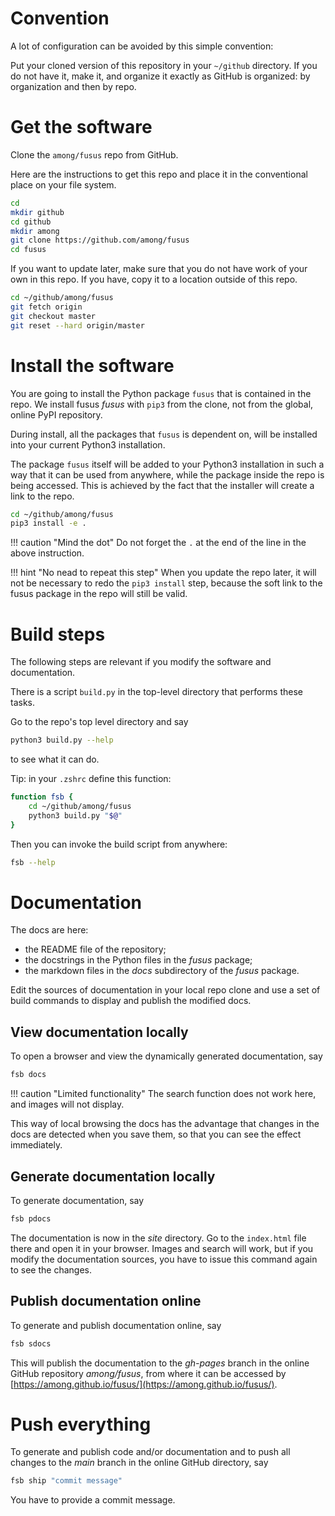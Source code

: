 # Convention

A lot of configuration can be avoided by this simple convention:

Put your cloned version of this repository in your `~/github` directory.
If you do not have it, make it, and organize it exactly as GitHub is organized:
by organization and then by repo.

# Get the software

Clone the `among/fusus` repo from GitHub.

Here are the instructions to get this repo and place it in the conventional place
on your file system.

``` sh
cd
mkdir github
cd github
mkdir among
git clone https://github.com/among/fusus
cd fusus
```

If you want to update later, make sure that you do not have work of your own
in this repo.
If you have, copy it to a location outside of this repo.

``` sh
cd ~/github/among/fusus
git fetch origin
git checkout master
git reset --hard origin/master
```

# Install the software

You are going to install the Python package `fusus` that is contained in the repo.
We install fusus *fusus* with `pip3` from the clone, not from the global, online PyPI repository.

During install, all the packages that `fusus` is dependent on, will be installed
into your current Python3 installation.

The package `fusus` itself will be added to your Python3 installation in such a way
that it can be used from anywhere, while the package inside the repo is being accessed.
This is achieved by the fact that the installer will create a link to the repo.

``` sh
cd ~/github/among/fusus
pip3 install -e .
```

!!! caution "Mind the dot"
    Do not forget the `.` at the end of the line in the above instruction.

!!! hint "No nead to repeat this step"
    When you update the repo later, it will not be necessary to redo the
    `pip3 install` step, because the soft link to the fusus package in the repo
    will still be valid.

# Build steps

The following steps are relevant if you modify the software and documentation.

There is a script `build.py` in the top-level directory that performs these tasks.

Go to the repo's top level directory and say

``` sh
python3 build.py --help
```

to see what it can do.

Tip: in your `.zshrc` define this function:

``` sh
function fsb {
    cd ~/github/among/fusus
    python3 build.py "$@"
}

```

Then you can invoke the build script from anywhere:

``` sh
fsb --help
```

# Documentation

The docs are here:

* the README file of the repository;
* the docstrings in the Python files in the *fusus* package;
* the markdown files in the *docs* subdirectory of the *fusus* package.

Edit the sources of documentation in your local repo clone and use a set of build
commands to display and publish the modified docs.

## View documentation locally

To open a browser and view the dynamically generated documentation, say

``` sh
fsb docs
```

!!! caution "Limited functionality"
    The search function does not work here, and images will not display.

This way of local browsing the docs has the advantage that changes in the docs
are detected when you save them, so that you can see the effect immediately.

## Generate documentation locally

To generate documentation, say

``` sh
fsb pdocs
```

The documentation is now in the *site* directory. Go to the `index.html` file there and open it
in your browser. Images and search will work, but if you modify the documentation sources, 
you have to issue this command again to see the changes.

## Publish documentation online

To generate and publish documentation online, say

``` sh
fsb sdocs
```

This will publish the documentation to the *gh-pages* branch
in the online GitHub repository *among/fusus*, from where it can be
accessed by [https://among.github.io/fusus/](https://among.github.io/fusus/).

# Push everything

To generate and publish code and/or documentation and to push all changes to
the *main* branch in the online GitHub directory, say

``` sh
fsb ship "commit message"
```

You have to provide a commit message.
